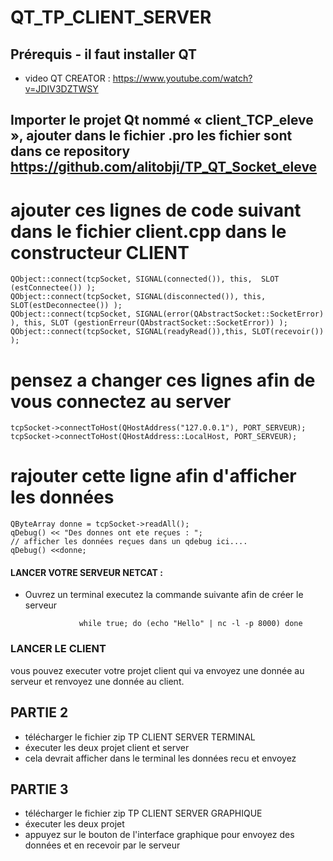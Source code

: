 # QT_TP_CLIENT_SERVER

 ## Prérequis - il faut installer QT 
- video QT CREATOR : https://www.youtube.com/watch?v=JDIV3DZTWSY
  
## Importer	le projet Qt	nommé « client_TCP_eleve »,	ajouter	dans	le	fichier	.pro les fichier sont dans ce repository https://github.com/alitobji/TP_QT_Socket_eleve
# ajouter ces lignes de code suivant dans le fichier client.cpp dans le constructeur CLIENT
    QObject::connect(tcpSocket, SIGNAL(connected()), this,  SLOT (estConnectee()) );
    QObject::connect(tcpSocket, SIGNAL(disconnected()), this,  SLOT(estDeconnectee()) );
    QObject::connect(tcpSocket, SIGNAL(error(QAbstractSocket::SocketError) ), this, SLOT (gestionErreur(QAbstractSocket::SocketError)) );
    QObject::connect(tcpSocket, SIGNAL(readyRead()),this, SLOT(recevoir()) );
    
# pensez a changer ces lignes afin de vous connectez au server 
    tcpSocket->connectToHost(QHostAddress("127.0.0.1"), PORT_SERVEUR);
    tcpSocket->connectToHost(QHostAddress::LocalHost, PORT_SERVEUR);
  
# rajouter cette ligne afin d'afficher les données 

    QByteArray donne = tcpSocket->readAll();
    qDebug() << "Des donnes ont ete reçues : ";
    // afficher les données reçues dans un qdebug ici....
    qDebug() <<donne;


 #### LANCER VOTRE SERVEUR NETCAT  :
 - Ouvrez un terminal executez la commande suivante afin de créer le serveur
   
                   while true; do (echo "Hello" | nc -l -p 8000) done


### LANCER LE CLIENT

vous pouvez executer votre projet client qui va envoyez une donnée au serveur et renvoyez une donnée au client.

## PARTIE 2
- télécharger le fichier zip TP CLIENT SERVER TERMINAL 
- éxecuter les deux projet client et server 
- cela devrait afficher dans le terminal les données recu et envoyez 

## PARTIE 3
- télécharger le fichier zip TP CLIENT SERVER GRAPHIQUE 
- éxecuter les deux projet 
- appuyez sur le bouton de l'interface graphique pour envoyez des données et en recevoir par le serveur 
